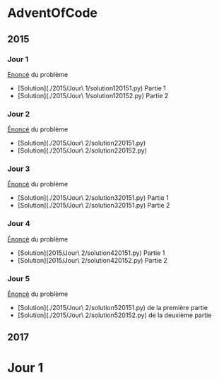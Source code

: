 # AdventOfCode

## 2015

### Jour 1

[Enoncé](https://adventofcode.com/2015/day/1) du problème

- [Solution](./2015/Jour\ 1/solution120151.py) Partie 1
- [Solution](./2015/Jour\ 1/solution120152.py) Partie 2

### Jour 2

[Énoncé](https://adventofcode.com/2015/day/2) du problème

* [Solution](./2015/Jour\ 2/solution220151.py)
* [Solution](./2015/Jour\ 2/solution220152.py)

### Jour 3

[Énoncé](https://adventofcode.com/2015/day/2) du problème

* [Solution](./2015/Jour\ 2/solution320151.py) Partie 1
* [Solution](./2015/Jour\ 2/solution320151.py) Partie 2

### Jour 4

[Énoncé](https://adventofcode.com/2015/day/4) du problème

* [Solution](2015/Jour\ 2/solution420151.py) Partie 1
* [Solution](2015/Jour\ 2/solution420152.py) Partie 2

### Jour 5

[Énoncé](https://adventofcode.com/2015/day/5) du problème

* [Solution](./2015/Jour\ 2/solution520151.py) de la première partie
* [Solution](./2015/Jour\ 2/solution520152.py) de la deuxième partie

## 2017

# Jour 1
